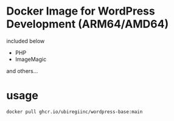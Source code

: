 # Docker Image for WordPress Development (ARM64/AMD64)
included below

- PHP
- ImageMagic

and others...

# usage
``` bash
docker pull ghcr.io/ubiregiinc/wordpress-base:main
```
